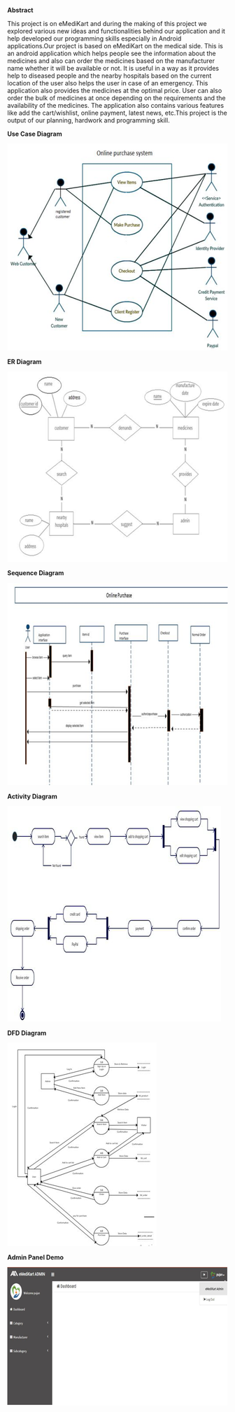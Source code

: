 **Abstract**

This project is on eMediKart and during the making of this project we explored various new ideas and functionalities behind our application and it help developed our programming skills especially in Android applications.Our project is based on eMediKart on the medical side. This is an android application which helps people see the information about the medicines and also can order the medicines based on the manufacturer name whether it will be available or not. It is useful in a way as it provides help to diseased people and the nearby hospitals based on the current location of the user also helps the user in case of an emergency. This application also provides the medicines at the optimal price. User can also order the bulk of medicines at once depending on the requirements and the availability of the medicines. The application also contains various features like add the cart/wishlist, online payment, latest news, etc.This project is the output of our planning, hardwork and programming skill.


**Use Case Diagram**


![FlowChart](https://github.com/pujansoni/Android/blob/master/eMediKart/app/src/main/res/use_case_diagram.JPG)


**ER Diagram**


![FlowChart](https://github.com/pujansoni/Android/blob/master/eMediKart/app/src/main/res/er_diagram.JPG)


**Sequence Diagram**


![FlowChart](https://github.com/pujansoni/Android/blob/master/eMediKart/app/src/main/res/sequence_diagram.JPG)


**Activity Diagram**


![FlowChart](https://github.com/pujansoni/Android/blob/master/eMediKart/app/src/main/res/activity_diagram.JPG)


**DFD Diagram**


![FlowChart](https://github.com/pujansoni/Android/blob/master/eMediKart/app/src/main/res/dfd_diagram.JPG)


**Admin Panel Demo**


![FlowChart](https://github.com/pujansoni/Android/blob/master/eMediKart/app/src/main/res/admin_1.png)



